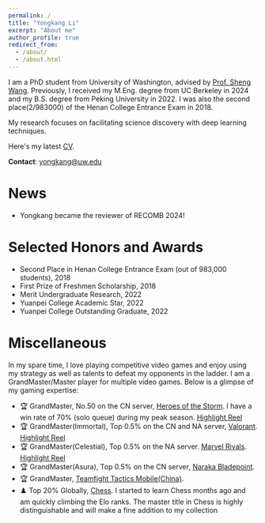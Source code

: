 ```yaml
---
permalink: /
title: "Yongkang Li"
excerpt: "About me"
author_profile: true
redirect_from: 
  - /about/
  - /about.html
---
```


I am a PhD student from University of Washington, advised by [Prof. Sheng Wang](https://homes.cs.washington.edu/~swang/). Previously, I received my M.Eng. degree from UC Berkeley in 2024 and my B.S. degree from Peking University in 2022. I was also the second place(2/983000) of the Henan College Entrance Exam in 2018.

My research focuses on facilitating science discovery with deep learning techniques.

Here's my latest [CV](/assets/YongkangCV_2024Nov12th.pdf).

**Contact**: yongkang@uw.edu

# News

* Yongkang became the reviewer of RECOMB 2024!


# Selected Honors and Awards
- Second Place in Henan College Entrance Exam (out of 983,000 students), 2018
- First Prize of Freshmen Scholarship, 2018
- Merit Undergraduate Research, 2022
- Yuanpei College Academic Star, 2022
- Yuanpei College Outstanding Graduate, 2022


# Miscellaneous

In my spare time, I love playing competitive video games and enjoy using my strategy as well as talents to defeat my opponents in the ladder. I am a GrandMaster/Master player for multiple video games. Below is a glimpse of my gaming expertise:

- 🏆 GrandMaster, No.50 on the CN server, [Heroes of the Storm](https://heroesofthestorm.blizzard.com/). I have a win rate of 70% (solo queue) during my peak season. [Highlight Reel](https://www.bilibili.com/video/BV1Bh411Z73X/)
- 🏆 GrandMaster(Immortal), Top 0.5% on the CN and NA server, [Valorant](https://playvalorant.com/). [Highlight Reel](https://www.bilibili.com/video/BV1kS7wzBEvD/)
- 🏆 GrandMaster(Celestial), Top 0.5% on the NA server. [Marvel Rivals](https://www.marvelrivals.com/). [Highlight Reel](https://www.bilibili.com/video/BV1EJFNevExV/)
- 🏆 GrandMaster(Asura), Top 0.5% on the CN server, [Naraka Bladepoint](https://www.yjwujian.cn/).
- 🏆 GrandMaster, [Teamfight Tactics Mobile(China)](https://teamfighttactics.leagueoflegends.com/). 
- ♟️ Top 20% Globally, [Chess](https://chess.com/). I started to learn Chess months ago and am quickly climbing the Elo ranks. The master title in Chess is highly distinguishable and will make a fine addition to my collection

<br> 
<br> 
